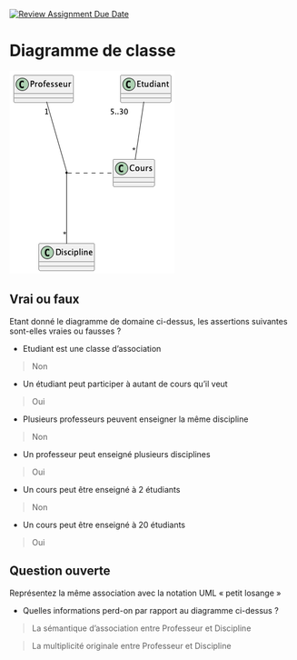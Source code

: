 [![Review Assignment Due Date](https://classroom.github.com/assets/deadline-readme-button-22041afd0340ce965d47ae6ef1cefeee28c7c493a6346c4f15d667ab976d596c.svg)](https://classroom.github.com/a/riIhgSjm)
# Diagramme de classe

![Classes](uml/classes.png)

## Vrai ou faux

Etant donné le diagramme de domaine ci-dessus, les assertions suivantes sont-elles vraies ou fausses ? 
- Etudiant est une classe d’association
> Non
- Un étudiant peut participer à autant de cours qu’il veut
> Oui
- Plusieurs professeurs peuvent enseigner la même discipline
> Non
- Un professeur peut enseigné plusieurs disciplines
> Oui
- Un cours peut être enseigné à 2 étudiants
> Non
- Un cours peut être enseigné à 20 étudiants 
> Oui
## Question ouverte

Représentez la même association avec la notation UML « petit losange » 

- Quelles informations perd-on par rapport au diagramme ci-dessus ? 

>La sémantique d’association entre Professeur et Discipline

> La multiplicité originale entre Professeur et Discipline